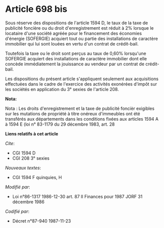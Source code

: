 # Article 698 bis

Sous réserve des dispositions de l'article 1594 D, le taux de la taxe de publicité foncière ou du droit d'enregistrement est
réduit à 2% lorsque le locataire d'une société agréée pour le financement des économies d'énergie (SOFERGIE) acquiert tout ou
partie des installations de caractère immobilier qui lui sont louées en vertu d'un contrat de crédit-bail.

Toutefois la taxe ou le droit sont perçus au taux de 0,60% lorsqu'une SOFERGIE acquiert des installations de caractère
immobilier dont elle concède immédiatement la jouissance au vendeur par un contrat de crédit-bail.

Les dispositions du présent article  s'appliquent seulement aux acquisitions effectuées dans le cadre de l'exercice des
activités exonérées d'impôt sur les sociétés en application du 3° sexies de l'article 208.

**Nota:**

Nota : Les droits d'enregistrement et la taxe de publicité foncièr exigibles sur les mutations de propriété à titre onéreux
d'immeubles ont été transférés aux départements dans les conditions fixées aux articles 1594 A à 1594 E (loi n° 83-1179 du 29
décembre 1983, art. 28

**Liens relatifs à cet article**

_Cite_:

  - CGI 1594 D
  - CGI 208 3° sexies

_Nouveaux textes_:

  - CGI 1594 F quinquies, H

_Modifié par_:

  - Loi n°86-1317 1986-12-30 art. 87 II Finances pour 1987 JORF 31 décembre 1986

_Codifié par_:

  - Décret n°87-940 1987-11-23
